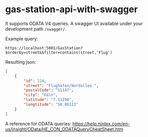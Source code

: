 # gas-station-api-with-swagger

It supports ODATA V4 queries. A swagger UI available under your development path `/swagger/`.

Example query:
```
https://localhost:5001/GasStation?$orderby=street&$filter=contains(street,'Flug')
```
Resulting json:

```json
[
    {
        "id": 124,
        "street": "Flughafen/Nordallee ",
        "postalCode": "51147",
        "city": "Köln",
        "latitude": "7.11290",
        "longtitude": "50.88113"
    }
]
```
A reference for ODATA queries: https://help.nintex.com/en-us/insight/OData/HE_CON_ODATAQueryCheatSheet.htm
